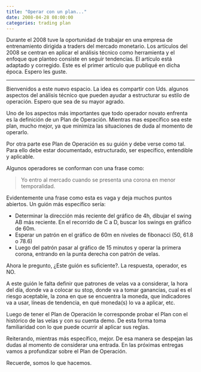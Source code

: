 ```yaml
---
title: "Operar con un plan..."
date: 2008-04-28 08:00:00
categories: trading plan
---
```

Durante el 2008 tuve la oportunidad de trabajar en una empresa de entrenamiento dirigida a traders del mercado monetario. Los artículos del 2008 se centran en aplicar el análisis técnico como herramienta y el enfoque que planteo consiste en seguir tendencias. El artículo está adaptado y corregido. Este es el primer artículo que publiqué en dicha época. Espero les guste.

***

Bienvenidos a este nuevo espacio. La idea es compartir con Uds. algunos aspectos del análisis técnico que pueden ayudar a estructurar su estilo de operación. Espero que sea de su mayor agrado.

Uno de los aspectos más importantes que todo operador novato enfrenta es la definición de un Plan de Operación. Mientras mas específico sea este plan, mucho mejor, ya que minimiza las situaciones de duda al momento de operarlo.

Por otra parte ese Plan de Operación es su guión y debe verse como tal. Para ello debe estar documentado, estructurado, ser específico, entendible y aplicable.

Algunos operadores se conforman con una frase como:

> Yo entro al mercado cuando se presenta una corona en menor temporalidad.

Evidentemente una frase como esta es vaga y deja muchos puntos abiertos. Un guión más específico sería:

- Determinar la dirección más reciente del gráfico de 4h, dibujar el swing AB más reciente. En el recorrido de C a D, buscar los swings en gráfico de 60m.
- Esperar un patrón en el gráfico de 60m en niveles de fibonacci (50, 61.8 o 78.6)
- Luego del patrón pasar al gráfico de 15 minutos y operar la primera corona, entrando en la punta derecha con patrón de velas.

Ahora le pregunto, ¿Este guión es suficiente?. La respuesta, operador, es NO.

A este guión le falta definir que patrones de velas va a considerar, la hora del día, donde va a colocar su stop, donde va a tomar ganancias, cual es el riesgo aceptable, la zona en que se encuentra la moneda, que indicadores va a usar, líneas de tendencia, en qué moneda(s) lo va a aplicar, etc. 

Luego de tener el Plan de Operación le corresponde probar el Plan con el histórico de las velas y con su cuenta demo. De esta forma toma familiaridad con lo que puede ocurrir al aplicar sus reglas.

Reiterando, mientras más específico, mejor. De esa manera se despejan las dudas al momento de considerar una entrada. En las próximas entregas vamos a profundizar sobre el Plan de Operación.

Recuerde, somos lo que hacemos.